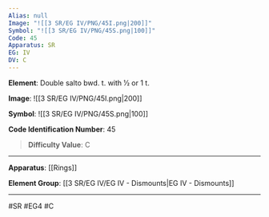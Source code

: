 ```yaml
---
Alias: null
Image: "![[3 SR/EG IV/PNG/45I.png|200]]"
Symbol: "![[3 SR/EG IV/PNG/45S.png|100]]"
Code: 45
Apparatus: SR
EG: IV
DV: C
---
```

**Element**: Double salto bwd. t. with 1⁄2 or 1 t.

**Image**:
![[3 SR/EG IV/PNG/45I.png|200]]

**Symbol**:
![[3 SR/EG IV/PNG/45S.png|100]]

**Code Identification Number**: 45

>**Difficulty Value**: C

___
**Apparatus**: [[Rings]]

**Element Group**: [[3 SR/EG IV/EG IV - Dismounts|EG IV - Dismounts]]
___
#SR #EG4 #C
